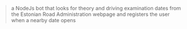 > a NodeJs bot that looks for theory and driving examination dates from the Estonian Road Administration webpage and registers the user when a nearby date opens
